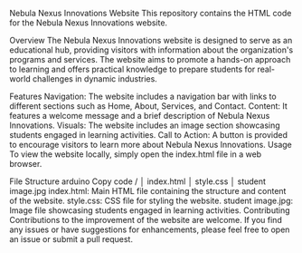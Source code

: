 Nebula Nexus Innovations Website
This repository contains the HTML code for the Nebula Nexus Innovations website.

Overview
The Nebula Nexus Innovations website is designed to serve as an educational hub, providing visitors with information about the organization's programs and services. The website aims to promote a hands-on approach to learning and offers practical knowledge to prepare students for real-world challenges in dynamic industries.

Features
Navigation: The website includes a navigation bar with links to different sections such as Home, About, Services, and Contact.
Content: It features a welcome message and a brief description of Nebula Nexus Innovations.
Visuals: The website includes an image section showcasing students engaged in learning activities.
Call to Action: A button is provided to encourage visitors to learn more about Nebula Nexus Innovations.
Usage
To view the website locally, simply open the index.html file in a web browser.

File Structure
arduino
Copy code
/
│   index.html
│   style.css
│   student image.jpg
index.html: Main HTML file containing the structure and content of the website.
style.css: CSS file for styling the website.
student image.jpg: Image file showcasing students engaged in learning activities.
Contributing
Contributions to the improvement of the website are welcome. If you find any issues or have suggestions for enhancements, please feel free to open an issue or submit a pull request.

